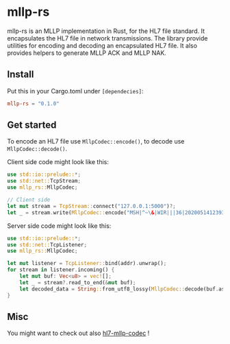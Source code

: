 # mllp-rs

mllp-rs is an MLLP implementation in Rust, for the HL7 file standard. It encapsulates
the HL7 file in network transmissions. The library provide utilities for encoding and
decoding an encapsulated HL7 file. It also provides helpers to generate MLLP ACK and
MLLP NAK.

## Install

Put this in your Cargo.toml under `[dependecies]`:
```toml
mllp-rs = "0.1.0"
```

## Get started

To encode an HL7 file use `MllpCodec::encode()`, to decode use `MllpCodec::decode()`.

Client side code might look like this:
```rust
use std::io::prelude::*;
use std::net::TcpStream;
use mllp_rs::MllpCodec;

// Client side
let mut stream = TcpStream::connect("127.0.0.1:5000")?;
let _ = stream.write(MllpCodec::encode("MSH|^~\&|WIR|||36|20200514123930||VXU^V04^VXU_V04|43|P|2.5.1|||ER").as_bytes());
```

Server side code might look like this:
```rust
use std::io::prelude::*;
use std::net::TcpListener;
use mllp_rs::MllpCodec;

let mut listener = TcpListener::bind(addr).unwrap();
for stream in listener.incoming() {
    let mut buf: Vec<u8> = vec![];
    let _ = stream?.read_to_end(&mut buf);
    let decoded_data = String::from_utf8_lossy(MllpCodec::decode(buf.as_slice())?);
}
```

## Misc

You might want to check out also [hl7-mllp-codec](https://github.com/wokket/hl7-mllp-codec) !
